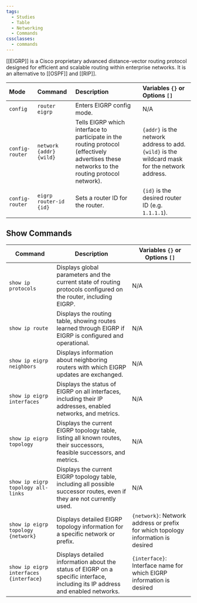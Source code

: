 ```yaml
---
tags:
  - Studies
  - Table
  - Networking
  - Commands
cssclasses:
  - commands
---
```

[[EIGRP]] is a Cisco proprietary advanced distance-vector routing protocol designed for efficient and scalable routing within enterprise networks. It is an alternative to [[OSPF]] and [[RIP]].

| Mode            | Command                 | Description                                                                                                                                 | Variables `{}` or Options `[]`                                                                 |
| :-------------- | :---------------------- | :------------------------------------------------------------------------------------------------------------------------------------------ | :--------------------------------------------------------------------------------------------- |
| `config`        | `router eigrp`          | Enters EIGRP config mode.                                                                                                                   | N/A                                                                                            |
| `config-router` | `network {addr} {wild}` | Tells EIGRP which interface to participate in the routing protocol (effectively advertises these networks to the routing protocol network). | `{addr}` is the network address to add. `{wild}` is the wildcard mask for the network address. |
| `config-router` | `eigrp router-id {id}`  | Sets a router ID for the router.                                                                                                            | `{id}` is the desired router ID (e.g. `1.1.1.1`).                                              |

## Show Commands

|Command|Description|Variables `{}` or Options `[]`|
|---|---|---|
|`show ip protocols`|Displays global parameters and the current state of routing protocols configured on the router, including EIGRP.|N/A|
|`show ip route`|Displays the routing table, showing routes learned through EIGRP if EIGRP is configured and operational.|N/A|
|`show ip eigrp neighbors`|Displays information about neighboring routers with which EIGRP updates are exchanged.|N/A|
|`show ip eigrp interfaces`|Displays the status of EIGRP on all interfaces, including their IP addresses, enabled networks, and metrics.|N/A|
|`show ip eigrp topology`|Displays the current EIGRP topology table, listing all known routes, their successors, feasible successors, and metrics.|N/A|
|`show ip eigrp topology all-links`|Displays the current EIGRP topology table, including all possible successor routes, even if they are not currently used.|N/A|
|`show ip eigrp topology {network}`|Displays detailed EIGRP topology information for a specific network or prefix.|`{network}`: Network address or prefix for which topology information is desired|
|`show ip eigrp interfaces {interface}`|Displays detailed information about the status of EIGRP on a specific interface, including its IP address and enabled networks.|`{interface}`: Interface name for which EIGRP information is desired|